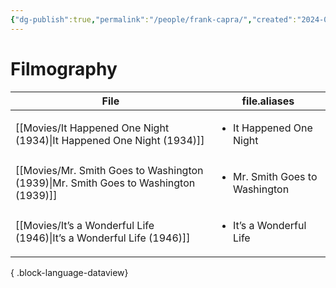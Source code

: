 ```yaml
---
{"dg-publish":true,"permalink":"/people/frank-capra/","created":"2024-06-17","updated":"2024-06-17"}
---
```



# Filmography

| File                                                                                   | file.aliases                                   |
| -------------------------------------------------------------------------------------- | ---------------------------------------------- |
| [[Movies/It Happened One Night (1934)\|It Happened One Night (1934)]]               | <ul><li>It Happened One Night</li></ul>        |
| [[Movies/Mr. Smith Goes to Washington (1939)\|Mr. Smith Goes to Washington (1939)]] | <ul><li>Mr. Smith Goes to Washington</li></ul> |
| [[Movies/It’s a Wonderful Life (1946)\|It’s a Wonderful Life (1946)]]               | <ul><li>It’s a Wonderful Life</li></ul>        |

{ .block-language-dataview}
